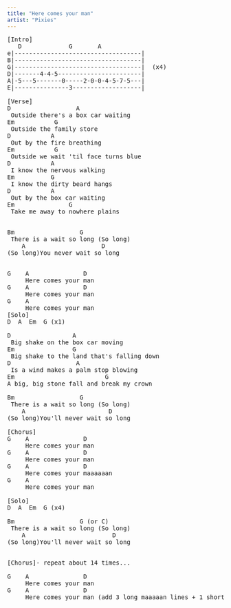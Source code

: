 ```yaml
---
title: "Here comes your man"
artist: "Pixies"
---
```

<pre>
[Intro]
   D             G       A
e|-----------------------------------|
B|-----------------------------------|
G|-----------------------------------|  (x4)
D|-------4-4-5-----------------------|
A|-5---5-------0-----2-0-0-4-5-7-5---|
E|---------------3-------------------|

[Verse]
D                  A
 Outside there's a box car waiting
Em           G
 Outside the family store
D           A
 Out by the fire breathing
Em           G     
 Outside we wait 'til face turns blue
D           A
 I know the nervous walking
Em          G
 I know the dirty beard hangs
D           A
 Out by the box car waiting
Em               G
 Take me away to nowhere plains


Bm                  G
 There is a wait so long (So long)
    A                     D
(So long)You never wait so long


G    A               D
     Here comes your man
G    A               D
     Here comes your man
G    A               
     Here comes your man       
[Solo]
D  A  Em  G (x1)

D                 A
 Big shake on the box car moving
Em                G
 Big shake to the land that's falling down
D                  A
 Is a wind makes a palm stop blowing
Em                         G
A big, big stone fall and break my crown

Bm                  G
 There is a wait so long (So long)
    A                       D
(So long)You'll never wait so long

[Chorus]
G    A               D
     Here comes your man
G    A               D
     Here comes your man
G    A               D
     Here comes your maaaaaan
G    A               
     Here comes your man

[Solo]
D  A  Em  G (x4)

Bm                  G (or C)
 There is a wait so long (So long)
    A                        D
(So long)You'll never wait so long


[Chorus]- repeat about 14 times...

G    A               D
     Here comes your man
G    A               D
     Here comes your man (add 3 long maaaaan lines + 1 shorty)
</pre>

